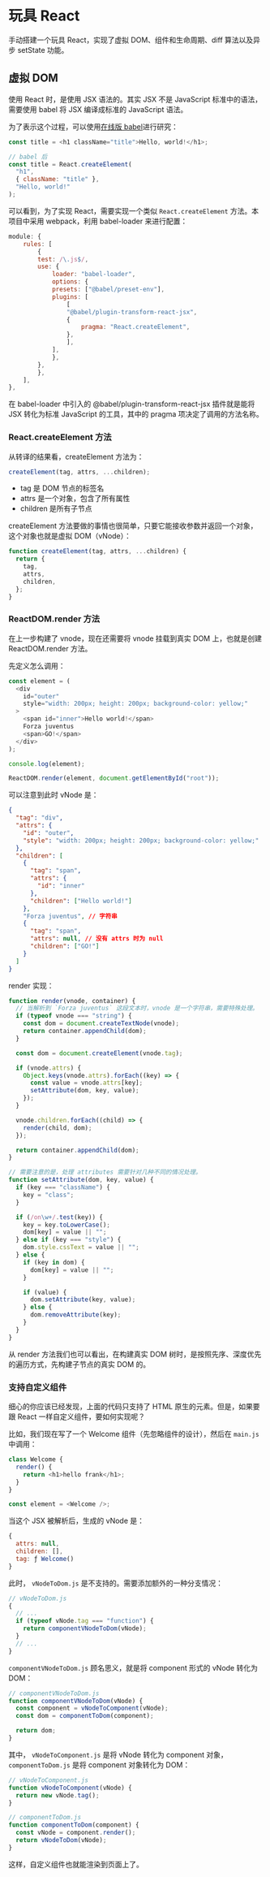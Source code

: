 # 玩具 React

手动搭建一个玩具 React，实现了虚拟 DOM、组件和生命周期、diff 算法以及异步 setState 功能。

## 虚拟 DOM

使用 React 时，是使用 JSX 语法的。其实 JSX 不是 JavaScript 标准中的语法，需要使用 babel 将 JSX 编译成标准的 JavaScript 语法。

为了表示这个过程，可以使用[在线版 babel](https://babeljs.io/repl)进行研究：

```javascript
const title = <h1 className="title">Hello, world!</h1>;

// babel 后
const title = React.createElement(
  "h1",
  { className: "title" },
  "Hello, world!"
);
```

可以看到，为了实现 React，需要实现一个类似 `React.createElement` 方法。本项目中采用 webpack，利用 babel-loader 来进行配置：

```javascript
module: {
    rules: [
        {
        test: /\.js$/,
        use: {
            loader: "babel-loader",
            options: {
            presets: ["@babel/preset-env"],
            plugins: [
                [
                "@babel/plugin-transform-react-jsx",
                {
                    pragma: "React.createElement",
                },
                ],
            ],
            },
        },
        },
    ],
},
```

在 babel-loader 中引入的 @babel/plugin-transform-react-jsx 插件就是能将 JSX 转化为标准 JavaScript 的工具，其中的 pragma 项决定了调用的方法名称。

### React.createElement 方法

从转译的结果看，createElement 方法为：

```javascript
createElement(tag, attrs, ...children);
```

- tag 是 DOM 节点的标签名
- attrs 是一个对象，包含了所有属性
- children 是所有子节点

createElement 方法要做的事情也很简单，只要它能接收参数并返回一个对象，这个对象也就是虚拟 DOM（vNode）：

```javascript
function createElement(tag, attrs, ...children) {
  return {
    tag,
    attrs,
    children,
  };
}
```

### ReactDOM.render 方法

在上一步构建了 vnode，现在还需要将 vnode 挂载到真实 DOM 上，也就是创建 ReactDOM.render 方法。

先定义怎么调用：

```javascript
const element = (
  <div
    id="outer"
    style="width: 200px; height: 200px; background-color: yellow;"
  >
    <span id="inner">Hello world!</span>
    Forza juventus
    <span>GO!</span>
  </div>
);

console.log(element);

ReactDOM.render(element, document.getElementById("root"));
```

可以注意到此时 vNode 是：

```json
{
  "tag": "div",
  "attrs": {
    "id": "outer",
    "style": "width: 200px; height: 200px; background-color: yellow;"
  },
  "children": [
    {
      "tag": "span",
      "attrs": {
        "id": "inner"
      },
      "children": ["Hello world!"]
    },
    "Forza juventus", // 字符串
    {
      "tag": "span",
      "attrs": null, // 没有 attrs 时为 null
      "children": ["GO!"]
    }
  ]
}
```

render 实现：

```javascript
function render(vnode, container) {
  // 当解析到 `Forza juventus` 这段文本时，vnode 是一个字符串，需要特殊处理。
  if (typeof vnode === "string") {
    const dom = document.createTextNode(vnode);
    return container.appendChild(dom);
  }

  const dom = document.createElement(vnode.tag);

  if (vnode.attrs) {
    Object.keys(vnode.attrs).forEach((key) => {
      const value = vnode.attrs[key];
      setAttribute(dom, key, value);
    });
  }

  vnode.children.forEach((child) => {
    render(child, dom);
  });

  return container.appendChild(dom);
}

// 需要注意的是，处理 attributes 需要针对几种不同的情况处理。
function setAttribute(dom, key, value) {
  if (key === "className") {
    key = "class";
  }

  if (/on\w+/.test(key)) {
    key = key.toLowerCase();
    dom[key] = value || "";
  } else if (key === "style") {
    dom.style.cssText = value || "";
  } else {
    if (key in dom) {
      dom[key] = value || "";
    }

    if (value) {
      dom.setAttribute(key, value);
    } else {
      dom.removeAttribute(key);
    }
  }
}
```

从 render 方法我们也可以看出，在构建真实 DOM 树时，是按照先序、深度优先的遍历方式，先构建子节点的真实 DOM 的。

### 支持自定义组件

细心的你应该已经发现，上面的代码只支持了 HTML 原生的元素。但是，如果要跟 React 一样自定义组件，要如何实现呢？

比如，我们现在写了一个 Welcome 组件（先忽略组件的设计），然后在 `main.js` 中调用：

```javascript
class Welcome {
  render() {
    return <h1>hello frank</h1>;
  }
}

const element = <Welcome />;
```

当这个 JSX 被解析后，生成的 vNode 是：

```javascript
{
  attrs: null,
  children: [],
  tag: ƒ Welcome()
}
```

此时， `vNodeToDom.js` 是不支持的。需要添加额外的一种分支情况：

```javascript
// vNodeToDom.js
{
  // ...
  if (typeof vNode.tag === "function") {
    return componentVNodeToDom(vNode);
  }
  // ...
}
```

`componentVNodeToDom.js` 顾名思义，就是将 component 形式的 vNode 转化为 DOM：

```javascript
// componentVNodeToDom.js
function componentVNodeToDom(vNode) {
  const component = vNodeToComponent(vNode);
  const dom = componentToDom(component);

  return dom;
}
```

其中， `vNodeToComponent.js` 是将 vNode 转化为 component 对象， `componentToDom.js` 是将 component 对象转化为 DOM：

```javascript
// vNodeToComponent.js
function vNodeToComponent(vNode) {
  return new vNode.tag();
}

// componentToDom.js
function componentToDom(component) {
  const vNode = component.render();
  return vNodeToDom(vNode);
}
```

这样，自定义组件也就能渲染到页面上了。

